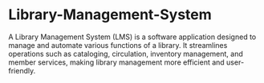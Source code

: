 # Library-Management-System
A Library Management System (LMS) is a software application designed to manage and automate various functions of a library. It streamlines operations such as cataloging, circulation, inventory management, and member services, making library management more efficient and user-friendly.
